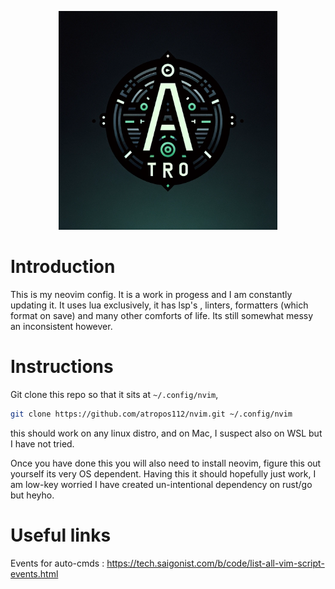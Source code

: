 <p align="center">
  <img src="assets/AtroLogo.png" width="350" />
</p>

# Introduction

This is my neovim config. It is a work in progess and I am constantly updating it. It uses lua exclusively, it has lsp's , linters, formatters (which format on save) and many other comforts of life. Its still somewhat messy an inconsistent however.

# Instructions

Git clone this repo so that it sits at `~/.config/nvim`,
```bash
git clone https://github.com/atropos112/nvim.git ~/.config/nvim
```
this should work on any linux distro, and on Mac, I suspect also on WSL but I have not tried.

Once you have done this you will also need to install neovim, figure this out yourself its very OS dependent. Having this it should hopefully just work, I am low-key worried I have created un-intentional dependency on rust/go but heyho.

# Useful links

Events for auto-cmds : https://tech.saigonist.com/b/code/list-all-vim-script-events.html
